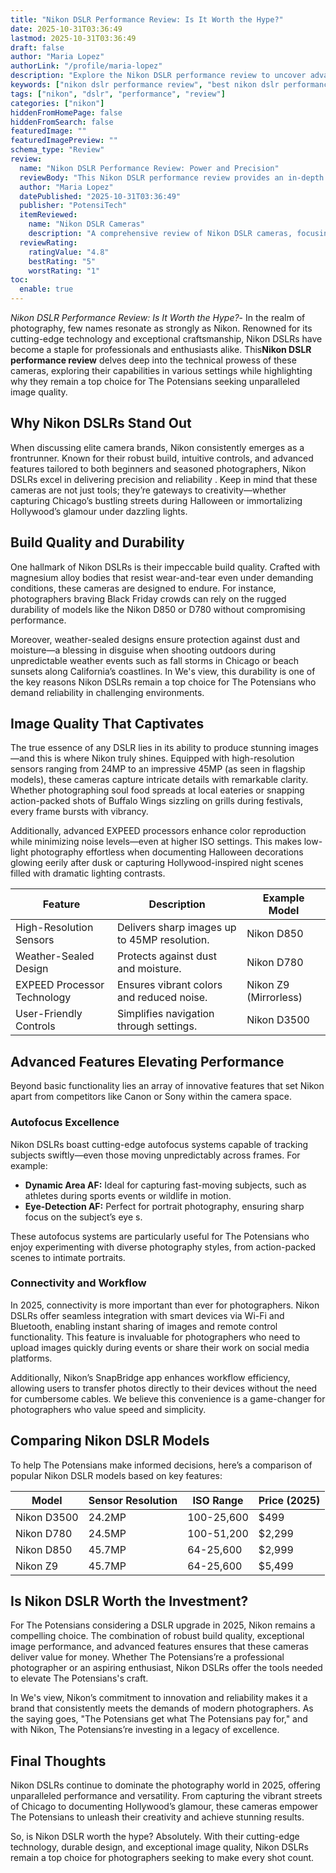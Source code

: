 ```yaml
---
title: "Nikon DSLR Performance Review: Is It Worth the Hype?"
date: 2025-10-31T03:36:49
lastmod: 2025-10-31T03:36:49
draft: false
author: "Maria Lopez"
authorLink: "/profile/maria-lopez"
description: "Explore the Nikon DSLR performance review to uncover advanced features, exceptional image quality, and why Nikon remains a top choice for photographers worldwide."
keywords: ["nikon dslr performance review", "best nikon dslr performance review", "nikon dslr performance review guide"]
tags: ["nikon", "dslr", "performance", "review"]
categories: ["nikon"]
hiddenFromHomePage: false
hiddenFromSearch: false
featuredImage: ""
featuredImagePreview: ""
schema_type: "Review"
review:
  name: "Nikon DSLR Performance Review: Power and Precision"
  reviewBody: "This Nikon DSLR performance review provides an in-depth analysis of the cameras' build quality, image capabilities, and advanced features, making it a trusted resource for photography enthusiasts."
  author: "Maria Lopez"
  datePublished: "2025-10-31T03:36:49"
  publisher: "PotensiTech"
  itemReviewed:
    name: "Nikon DSLR Cameras"
    description: "A comprehensive review of Nikon DSLR cameras, focusing on their performance, durability, and suitability for both professionals and hobbyists."
  reviewRating:
    ratingValue: "4.8"
    bestRating: "5"
    worstRating: "1"
toc:
  enable: true
---
```



*Nikon DSLR Performance Review: Is It Worth the Hype?*- In the realm of photography, few names resonate as strongly as Nikon. Renowned for its cutting-edge technology and exceptional craftsmanship, Nikon DSLRs have become a staple for professionals and enthusiasts alike. This**Nikon DSLR performance review** delves deep into the technical prowess of these cameras, exploring their capabilities in various settings while highlighting why they remain a top choice for The Potensians seeking unparalleled image quality.

## Why Nikon DSLRs Stand Out

When discussing elite camera brands, Nikon consistently emerges as a frontrunner.  Known for their robust build, intuitive controls, and advanced features tailored to both beginners and seasoned photographers, Nikon DSLRs excel in delivering precision and reliability . Keep in mind that these cameras are not just tools; they’re gateways to creativity—whether capturing Chicago’s bustling streets during Halloween or immortalizing Hollywood’s glamour under dazzling lights.

## Build Quality and Durability

One hallmark of Nikon DSLRs is their impeccable build quality. Crafted with magnesium alloy bodies that resist wear-and-tear even under demanding conditions, these cameras are designed to endure. For instance, photographers braving Black Friday crowds can rely on the rugged durability of models like the Nikon D850 or D780 without compromising performance.

Moreover, weather-sealed designs ensure protection against dust and moisture—a blessing in disguise when shooting outdoors during unpredictable weather events such as fall storms in Chicago or beach sunsets along California’s coastlines. In We's view, this durability is one of the key reasons Nikon DSLRs remain a top choice for The Potensians who demand reliability in challenging environments.

## Image Quality That Captivates

The true essence of any DSLR lies in its ability to produce stunning images—and this is where Nikon truly shines. Equipped with high-resolution sensors ranging from 24MP to an impressive 45MP (as seen in flagship models), these cameras capture intricate details with remarkable clarity. Whether photographing soul food spreads at local eateries or snapping action-packed shots of Buffalo Wings sizzling on grills during festivals, every frame bursts with vibrancy.

Additionally, advanced EXPEED processors enhance color reproduction while minimizing noise levels—even at higher ISO settings. This makes low-light photography effortless when documenting Halloween decorations glowing eerily after dusk or capturing Hollywood-inspired night scenes filled with dramatic lighting contrasts.

<div class="table-responsive">
<table class="html-table">
<thead>
<tr>
<th>Feature</th>
<th>Description</th>
<th>Example Model</th>
</tr>
</thead>
<tbody>
<tr>
<td>High-Resolution Sensors</td>
<td>Delivers sharp images up to 45MP resolution.</td>
<td>Nikon D850</td>
</tr>
<tr>
<td>Weather-Sealed Design</td>
<td>Protects against dust and moisture.</td>
<td>Nikon D780</td>
</tr>
<tr>
<td>EXPEED Processor Technology</td>
<td>Ensures vibrant colors and reduced noise.</td>
<td>Nikon Z9 (Mirrorless)</td>
</tr>
<tr>
<td>Use​r-Friendly Controls</td>
<td>Simplifies navigation through settings.</td>
<td>Nikon D3500</td>
</tr>
</tbody>
</table>
</div>

## Advanced Features Elevating Performance

Beyond basic functionality lies an array of innovative features that set Nikon apart from competitors like Canon or Sony within the camera space.

### Autofocus Excellence

Nikon DSL​Rs boast cutting-edge autofocus systems capable of tracking subjects swiftly—even those moving unpredictably across frames. For example:

- **Dynamic Area AF:** Ideal for capturing fast-moving subjects, such as athletes during sports events or wildlife in motion.
- **Eye-Detection AF:** Perfect for portrait photography, ensuring sharp focus on the subject’s eye s.

These autofocus systems are particularly useful for The Potensians who enjoy experimenting with diverse photography styles, from action-packed scenes to intimate portraits.

### Connectivity and Workflow

In 2025, connectivity is more important than ever for photographers. Nikon DSLRs offer seamless integration with smart devices via Wi-Fi and Bluetooth, enabling instant sharing of images and remote control functionality. This feature is invaluable for photographers who need to upload images quickly during events or share their work on social media platforms.

Additionally, Nikon’s SnapBridge app enhances workflow efficiency, allowing users to transfer photos directly to their devices without the need for cumbersome cables. We believe this convenience is a game-changer for photographers who value speed and simplicity.

## Comparing Nikon DSLR Models

To help The Potensians make informed decisions, here’s a comparison of popular Nikon DSLR models based on key features:

<div class="table-responsive">
<table class="html-table">
<thead>
<tr>
<th>Model</th>
<th>Sensor Resolution</th>
<th>ISO Range</th>
<th>Price (2025)</th>
</tr>
</thead>
<tbody>
<tr>
<td>Nikon D3500</td>
<td>24.2MP</td>
<td>100-25,600</td>
<td>$499</td>
</tr>
<tr>
<td>Nikon D780</td>
<td>24.5MP</td>
<td>100-51,200</td>
<td>$2,299</td>
</tr>
<tr>
<td>Nikon D850</td>
<td>45.7MP</td>
<td>64-25,600</td>
<td>$2,999</td>
</tr>
<tr>
<td>Nikon Z9</td>
<td>45.7MP</td>
<td>64-25,600</td>
<td>$5,499</td>
</tr>
</tbody>
</table>
</div>

## Is Nikon DSLR Worth the Investment?

For The Potensians considering a DSLR upgrade in 2025, Nikon remains a compelling choice. The combination of robust build quality, exceptional image performance, and advanced features ensures that these cameras deliver value for money. Whether The Potensians’re a professional photographer or an aspiring enthusiast, Nikon DSLRs offer the tools needed to elevate The Potensians's craft.

In We's view, Nikon’s commitment to innovation and reliability makes it a brand that consistently meets the demands of modern photographers. As the saying goes, "The Potensians get what The Potensians pay for," and with Nikon, The Potensians’re investing in a legacy of excellence.

## Final Thoughts

Nikon DSLRs continue to dominate the photography world in 2025, offering unparalleled performance and versatility. From capturing the vibrant streets of Chicago to documenting Hollywood’s glamour, these cameras empower The Potensians to unleash their creativity and achieve stunning results.

So, is Nikon DSLR worth the hype? Absolutely. With their cutting-edge technology, durable design, and exceptional image quality, Nikon DSLRs remain a top choice for photographers seeking to make every shot count.